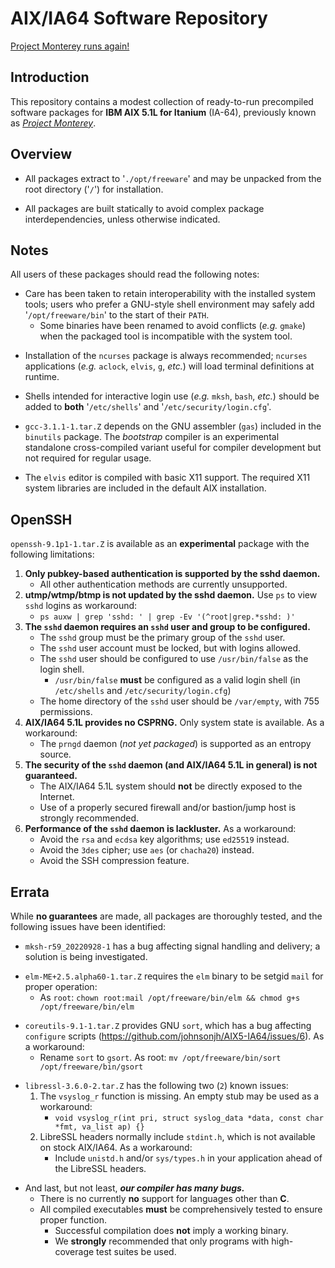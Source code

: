 # AIX/IA64 Software Repository

[Project Monterey runs again!](https://virtuallyfun.com/2022/09/24/ibm-aix-for-ia64-itanium-aka-project-monterey-runs-again/)

## Introduction

This repository contains a modest collection of ready-to-run precompiled software packages for **IBM AIX 5.1L for Itanium** (IA-64), previously known as [*Project Monterey*](https://en.wikipedia.org/wiki/Project_Monterey).

## Overview

* All packages extract to '`./opt/freeware`' and may be unpacked from the root directory ('`/`') for installation.

* All packages are built statically to avoid complex package interdependencies, unless otherwise indicated.

## Notes

All users of these packages should read the following notes:

* Care has been taken to retain interoperability with the installed system tools; users who prefer a GNU-style shell environment may safely add '`/opt/freeware/bin`' to the start of their `PATH`.
  * Some binaries have been renamed to avoid conflicts (*e.g.* `gmake`) when the packaged tool is incompatible with the system tool.

[]()
* Installation of the `ncurses` package is always recommended; `ncurses` applications (*e.g.* `aclock`, `elvis`, `g`, *etc.*) will load terminal definitions at runtime.

[]()
* Shells intended for interactive login use (*e.g.* `mksh`, `bash`, *etc.*) should be added to **both** '`/etc/shells`' and '`/etc/security/login.cfg`'.

[]()
* `gcc-3.1.1-1.tar.Z` depends on the GNU assembler (`gas`) included in the `binutils` package.  The *bootstrap* compiler is an experimental standalone cross-compiled variant useful for compiler development but not required for regular usage.

[]()
* The `elvis` editor is compiled with basic X11 support.  The required X11 system libraries are included in the default AIX installation.

## OpenSSH

`openssh-9.1p1-1.tar.Z` is available as an **experimental** package with the following limitations:

[]()
  1. **Only pubkey-based authentication is supported by the sshd daemon.**
     * All other authentication methods are currently unsupported.
  2. **utmp/wtmp/btmp is not updated by the sshd daemon.**  Use `ps` to view `sshd` logins as workaround:
     * `ps auxw | grep 'sshd: ' | grep -Ev '(^root|grep.*sshd: )'`
  3. **The `sshd` daemon requires an `sshd` user and group to be configured.**
     * The `sshd` group must be the primary group of the `sshd` user.
     * The `sshd` user account must be locked, but with logins allowed.
     * The `sshd` user should be configured to use `/usr/bin/false` as the login shell.
       * `/usr/bin/false` **must** be configured as a valid login shell (in `/etc/shells` and `/etc/security/login.cfg`)
     * The home directory of the `sshd` user should be `/var/empty`, with 755 permissions.
  4. **AIX/IA64 5.1L provides no CSPRNG.**  Only system state is available.  As a workaround:
     * The `prngd` daemon (*not yet packaged*) is supported as an entropy source.
  5. **The security of the `sshd` daemon (and AIX/IA64 5.1L in general) is not guaranteed.**
     * The AIX/IA64 5.1L system should **not** be directly exposed to the Internet.
     * Use of a properly secured firewall and/or bastion/jump host is strongly recommended.
  6. **Performance of the `sshd` daemon is lackluster.**  As a workaround:
     * Avoid the `rsa` and `ecdsa` key algorithms;  use `ed25519` instead.
     * Avoid the `3des` cipher; use `aes` (or `chacha20`) instead.
     * Avoid the SSH compression feature.
  
## Errata

While **no guarantees** are made, all packages are thoroughly tested, and the following issues have been identified:

[]()
* `mksh-r59_20220928-1` has a bug affecting signal handling and delivery; a solution is being investigated.

[]()
* `elm-ME+2.5.alpha60-1.tar.Z` requires the `elm` binary to be setgid `mail` for proper operation:
  * As `root`: `chown root:mail /opt/freeware/bin/elm && chmod g+s /opt/freeware/bin/elm`

[]()
* `coreutils-9.1-1.tar.Z` provides GNU `sort`, which has a bug affecting `configure` scripts (https://github.com/johnsonjh/AIX5-IA64/issues/6).  As a workaround:
  * Rename `sort` to `gsort`.  As root: `mv /opt/freeware/bin/sort /opt/freeware/bin/gsort`

[]()
* `libressl-3.6.0-2.tar.Z` has the following two (`2`) known issues:
  1. The `vsyslog_r` function is missing. An empty stub may be used as a workaround:
     * `void vsyslog_r(int pri, struct syslog_data *data, const char *fmt, va_list ap) {}`  
  2. LibreSSL headers normally include `stdint.h`, which is not available on stock AIX/IA64.  As a workaround:
     * Include `unistd.h` and/or `sys/types.h` in your application ahead of the LibreSSL headers.   

[]()
* And last, but not least, ***our compiler has many bugs.***
  * There is no currently **no** support for languages other than **C**.
  * All compiled executables **must** be comprehensively tested to ensure proper function.
    * Successful compilation does **not** imply a working binary.
    * We **strongly** recommended that only programs with high-coverage test suites be used.
